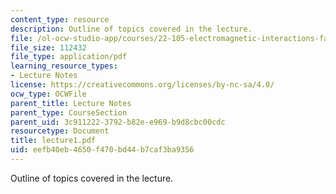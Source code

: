 ```yaml
---
content_type: resource
description: Outline of topics covered in the lecture.
file: /ol-ocw-studio-app/courses/22-105-electromagnetic-interactions-fall-2005/eefb40eb4650f470bd44b7caf3ba9356_lecture1.pdf
file_size: 112432
file_type: application/pdf
learning_resource_types:
- Lecture Notes
license: https://creativecommons.org/licenses/by-nc-sa/4.0/
ocw_type: OCWFile
parent_title: Lecture Notes
parent_type: CourseSection
parent_uid: 3c911222-3792-b82e-e969-b9d8cbc00cdc
resourcetype: Document
title: lecture1.pdf
uid: eefb40eb-4650-f470-bd44-b7caf3ba9356
---
```

Outline of topics covered in the lecture.